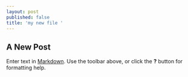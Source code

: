 ```yaml
---
layout: post
published: false
title: 'my new file '
---
```

## A New Post

Enter text in [Markdown](http://daringfireball.net/projects/markdown/). Use the toolbar above, or click the **?** button for formatting help.
